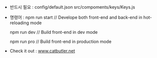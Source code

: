 - 반드시 필요 :
  config/default.json
  src/compoments/keys/Keys.js

- 명령어 :
  npm run start // Develope both front-end and back-end in hot-reloading mode

  npm run dev // Build front-end in dev mode

  npm run pro // Build front-end in production mode

- Check it out :
  www.catbutler.net
